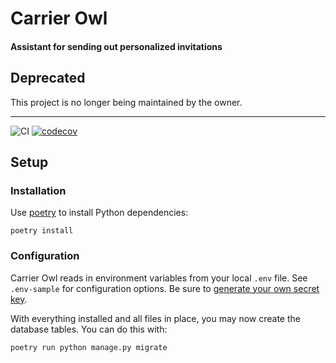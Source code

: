 # Carrier Owl
#### Assistant for sending out personalized invitations

## Deprecated

This project is no longer being maintained by the owner.

---

![CI](https://github.com/RevolutionTech/carrier-owl/actions/workflows/ci.yml/badge.svg)
[![codecov](https://codecov.io/gh/RevolutionTech/carrier-owl/branch/main/graph/badge.svg)](https://codecov.io/gh/RevolutionTech/carrier-owl)

## Setup

### Installation

Use [poetry](https://github.com/sdispater/poetry) to install Python dependencies:

    poetry install

### Configuration

Carrier Owl reads in environment variables from your local `.env` file. See `.env-sample` for configuration options. Be sure to [generate your own secret key](http://stackoverflow.com/a/16630719).

With everything installed and all files in place, you may now create the database tables. You can do this with:

    poetry run python manage.py migrate
